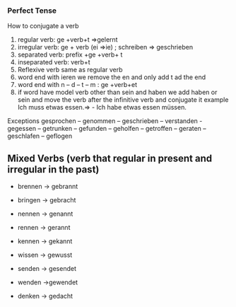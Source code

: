 ### Perfect Tense 
How to conjugate a verb
1. regular verb: ge +verb+t  =>gelernt
2. irregular verb: ge + verb (ei =>ie) ; schreiben => geschrieben
3. separated verb:  prefix +ge +verb+ t
4. inseparated verb: verb+t
5. Reflexive verb  same as regular verb
6. word end with ieren we remove the en and only add t ad the end
7. word end with n – d – t – m  : ge +verb+et 
8. if word have model verb other than sein and haben we add haben or sein and
	move the verb after the infinitive verb and conjugate it example
	Ich muss etwas essen.=> - Ich habe etwas essen müssen.

Exceptions
gesprochen – genommen – geschrieben – verstanden - gegessen – getrunken – gefunden – geholfen – getroffen – geraten – geschlafen – geflogen

## Mixed Verbs (verb that regular in present and irregular in the past)

- brennen -> gebrannt
  
- bringen -> gebracht
  
- nennen -> genannt
  
- rennen -> gerannt
  
- kennen -> gekannt
  
- wissen -> gewusst
  
- senden -> gesendet
  
- wenden ->gewendet
  
- denken -> gedacht


